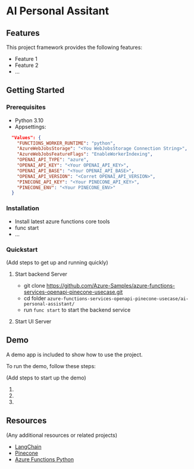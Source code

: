 
# AI Personal Assitant

## Features

This project framework provides the following features:

* Feature 1
* Feature 2
* ...

## Getting Started

### Prerequisites

- Python 3.10
- Appsettings:
```json
  "Values": {
    "FUNCTIONS_WORKER_RUNTIME": "python",
    "AzureWebJobsStorage": "<You WebJobsStorage Connection String>",
    "AzureWebJobsFeatureFlags": "EnableWorkerIndexing",
    "OPENAI_API_TYPE": "azure",
    "OPENAI_API_KEY": "<Your OPENAI_API_KEY>",
    "OPENAI_API_BASE": "<Your OPENAI_API_BASE>",
    "OPENAI_API_VERSION": "<Corret OPENAI_API_VERSION>", 
    "PINECONE_API_KEY": "<Your PINECONE_API_KEY>",
    "PINECONE_ENV": "<Your PINECONE_ENV>"
  }
```

### Installation

- Install latest azure functions core tools
- func start
- ...

### Quickstart
(Add steps to get up and running quickly)

1. Start backend Server
    - git clone https://github.com/Azure-Samples/azure-functions-services-openapi-pinecone-usecase.git
    - cd folder `azure-functions-services-openapi-pinecone-usecase/ai-personal-assistant/`
    - run `func start` to start the backend service

2. Start UI Server


## Demo

A demo app is included to show how to use the project.

To run the demo, follow these steps:

(Add steps to start up the demo)

1.
2.
3.

## Resources

(Any additional resources or related projects)

- [LangChain](https://github.com/hwchase17/langchain)
- [Pinecone](https://www.pinecone.io/)
- [Azure Functions Python](https://learn.microsoft.com/en-us/azure/azure-functions/functions-overview?pivots=programming-language-python)